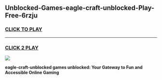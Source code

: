 
## Unblocked-Games-eagle-craft-unblocked-Play-Free-6rzju
<h3>
<a href="https://premium76.site?title=eagle-craft-unblocked&ref=23A">CLICK TO PLAY</a></h3>
<hr>

<h3>
<a href="https://premium76.site?title=eagle-craft-unblocked&ref=23A">CLICK 2 PLAY</a>
  
</h3>

<a href="https://premium76.site?title=eagle-craft-unblocked&ref=23A"><img src="https://clearcache.store/games.png"></a>


**eagle-craft-unblocked games unblocked: Your Gateway to Fun and Accessible Online Gaming**
